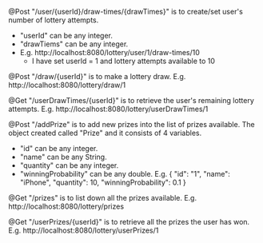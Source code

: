 @Post "/user/{userId}/draw-times/{drawTimes}" is to create/set user's number of lottery attempts.
- "userId" can be any integer.
- "drawTiems" can be any integer.
- E.g. http://localhost:8080/lottery/user/1/draw-times/10
  - I have set userId = 1 and lottery attempts available to 10

@Post "/draw/{userId}" is to make a lottery draw.
E.g. http://localhost:8080/lottery/draw/1

@Get "/userDrawTimes/{userId}" is to retrieve the user's remaining lottery attempts.
E.g. http://localhost:8080/lottery/userDrawTimes/1

@Post "/addPrize" is to add new prizes into the list of prizes available.
The object created called "Prize" and it consists of 4 variables.
- "id" can be any integer.
- "name" can be any String.
- "quantity" can be any integer.
- "winningProbability" can be any double.
E.g. 
{
  "id": "1",
  "name": "iPhone",
  "quantity": 10,
  "winningProbability": 0.1
}

@Get "/prizes" is to list down all the prizes available.
E.g. http://localhost:8080/lottery/prizes

@Get "/userPrizes/{userId}" is to retrieve all the prizes the user has won.
E.g. http://localhost:8080/lottery/userPrizes/1

